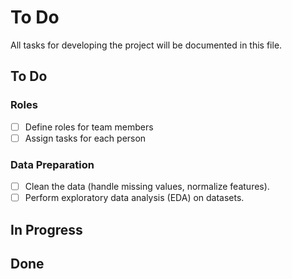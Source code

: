 # To Do

All tasks for developing the project will be documented in this file.

## To Do

### Roles
- [ ] Define roles for team members
- [ ] Assign tasks for each person

### Data Preparation
- [ ] Clean the data (handle missing values, normalize features).
- [ ] Perform exploratory data analysis (EDA) on datasets.

## In Progress

## Done